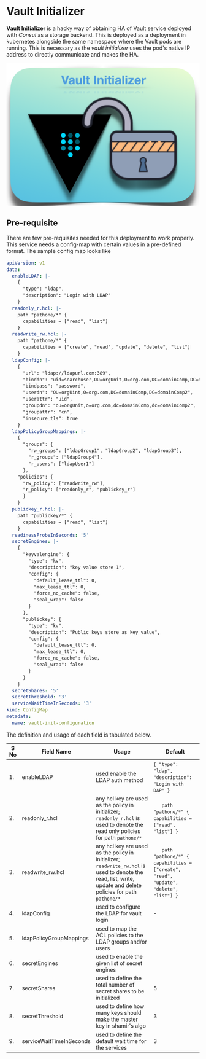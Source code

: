 # Vault Initializer

**Vault Initializer** is a hacky way of obtaining HA of Vault service deployed with *Consul* as a storage backend. This is deployed as a deployment in kubernetes alongside the same namespace where the Vault pods are running. This is necessary as the *vault initializer* uses the pod's native IP address to directly communicate and makes the HA.

![](./vault-initializer.png)

## Pre-requisite
There are few pre-requisites needed for this deployment to work properly. This service needs a config-map with certain values in a pre-defined format. The sample config map looks like

```yaml
apiVersion: v1
data:
  enableLDAP: |-
    {
      "type": "ldap",
      "description": "Login with LDAP"
    }
  readonly_r.hcl: |-
    path "pathone/*" {
      capabilities = ["read", "list"]
    }
  readwrite_rw.hcl: |-
    path "pathone/*" {
      capabilities = ["create", "read", "update", "delete", "list"]
    }
  ldapConfig: |-
    {
      "url": "ldap://ldapurl.com:389",
      "binddn": "uid=searchuser,OU=orgUnit,O=org.com,DC=domainComp,DC=domainComp2",
      "bindpass": "password",
      "userdn": "OU=orgUint,O=org.com,DC=domainComp,DC=domainComp2",
      "userattr": "uid",
      "groupdn": "ou=orgUnit,o=org.com,dc=domainComp,dc=domainComp2",
      "groupattr": "cn",
      "insecure_tls": true
    }
  ldapPolicyGroupMappings: |-
    {
      "groups": {
        "rw_groups": ["ldapGroup1", "ldapGroup2", "ldapGroup3"],
        "r_groups": ["ldapGroup4"],
        "r_users": ["ldapUser1"]
      },
    "policies": {
      "rw_policy": ["readwrite_rw"],
      "r_policy": ["readonly_r", "publickey_r"]
      }
    }
  publickey_r.hcl: |-
    path "publickey/*" {
      capabilities = ["read", "list"]
    }
  readinessProbeInSeconds: '5'
  secretEngines: |-
    {
      "keyvalengine": {
        "type": "kv",
        "description": "key value store 1",
        "config": {
          "default_lease_ttl": 0,
          "max_lease_ttl": 0,
          "force_no_cache": false,
          "seal_wrap": false
        }
      },
      "publickey": {
        "type": "kv",
        "description": "Public keys store as key value",
        "config": {
          "default_lease_ttl": 0,
          "max_lease_ttl": 0,
          "force_no_cache": false,
          "seal_wrap": false
        }
      }
    }
  secretShares: '5'
  secretThreshold: '3'
  serviceWaitTimeInSeconds: '3'
kind: ConfigMap
metadata:
  name: vault-init-configuration
```

The definition and usage of each field is tabulated below.

| S No | Field Name | Usage | Default |
|-- | -- | -- | -- |
| 1. | enableLDAP | used enable the LDAP auth method | `{ "type": "ldap", "description": "Login with DAP" }` |
| 2. | readonly_r.hcl | any hcl key are used as the policy in initializer; `readonly_r.hcl` is used to denote the read only policies for path `pathone/*` | `   path "pathone/*" { capabilities = ["read", "list"] }`|
| 3. | readwrite_rw.hcl | any hcl key are used as the policy in initializer; `readwrite_rw.hcl` is used to denote the read, list, write, update and delete policies for path `pathone/*` | `   path "pathone/*" { capabilities = ["create", "read", "update", "delete", "list"] }`|
| 4. | ldapConfig | used to configure the LDAP for vault login | - |
| 5. | ldapPolicyGroupMappings | used to map the ACL policies to the LDAP groups and/or users | |
| 6. | secretEngines | used to enable the given list of secret engines ||
| 7. | secretShares | used to define the total number of secret shares to be initialized | 5 |
| 8. | secretThreshold | used to define how many keys should make the master key in shamir's algo | 3 |
| 9. | serviceWaitTimeInSeconds | used to define the default wait time for the services | 3 |
